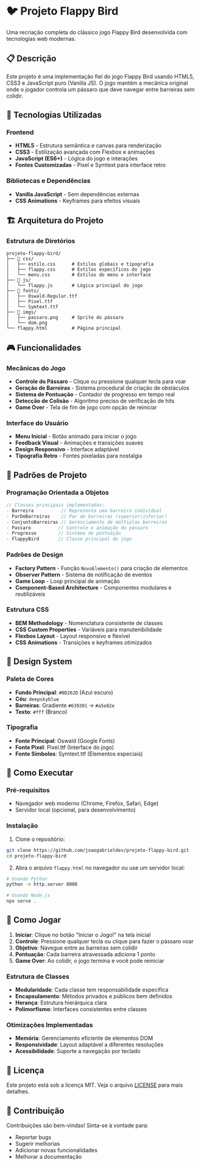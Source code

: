 # 🐦 Projeto Flappy Bird

Uma recriação completa do clássico jogo Flappy Bird desenvolvida com tecnologias web modernas.

## 📋 Descrição

Este projeto é uma implementação fiel do jogo Flappy Bird usando HTML5, CSS3 e JavaScript puro (Vanilla JS). O jogo mantém a mecânica original onde o jogador controla um pássaro que deve navegar entre barreiras sem colidir.

## 🚀 Tecnologias Utilizadas

### Frontend
- **HTML5** - Estrutura semântica e canvas para renderização
- **CSS3** - Estilização avançada com Flexbox e animações
- **JavaScript (ES6+)** - Lógica do jogo e interações
- **Fontes Customizadas** - Pixel e Symtext para interface retro

### Bibliotecas e Dependências
- **Vanilla JavaScript** - Sem dependências externas
- **CSS Animations** - Keyframes para efeitos visuais

## 🏗️ Arquitetura do Projeto

### Estrutura de Diretórios
```
projeto-flappy-bird/
├── 📁 css/
│   ├── estilo.css      # Estilos globais e tipografia
│   ├── flappy.css      # Estilos específicos do jogo
│   └── menu.css        # Estilos do menu e interface
├── 📁 js/
│   └── flappy.js       # Lógica principal do jogo
├── 📁 fonts/
│   ├── Oswald-Regular.ttf
│   ├── Pixel.ttf
│   └── Symtext.ttf
├── 📁 imgs/
│   ├── passaro.png     # Sprite do pássaro
│   └── dom.png
└── flappy.html         # Página principal
```

## 🎮 Funcionalidades

### Mecânicas do Jogo
- **Controle do Pássaro** - Clique ou pressione qualquer tecla para voar
- **Geração de Barreiras** - Sistema procedural de criação de obstáculos
- **Sistema de Pontuação** - Contador de progresso em tempo real
- **Detecção de Colisão** - Algoritmo preciso de verificação de hits
- **Game Over** - Tela de fim de jogo com opção de reiniciar

### Interface do Usuário
- **Menu Inicial** - Botão animado para iniciar o jogo
- **Feedback Visual** - Animações e transições suaves
- **Design Responsivo** - Interface adaptável
- **Tipografia Retro** - Fontes pixeladas para nostalgia

## 🔧 Padrões de Projeto

### Programação Orientada a Objetos
```javascript
// Classes principais implementadas:
- Barreira          // Representa uma barreira individual
- ParDeBarreiras    // Par de barreiras (superior/inferior)
- ConjuntoBarreiras // Gerenciamento de múltiplas barreiras
- Passaro          // Controle e animação do pássaro
- Progresso        // Sistema de pontuação
- FlappyBird       // Classe principal do jogo
```

### Padrões de Design
- **Factory Pattern** - Função `NovoElemento()` para criação de elementos
- **Observer Pattern** - Sistema de notificação de eventos
- **Game Loop** - Loop principal de animação
- **Component-Based Architecture** - Componentes modulares e reutilizáveis

### Estrutura CSS
- **BEM Methodology** - Nomenclatura consistente de classes
- **CSS Custom Properties** - Variáveis para manutenibilidade
- **Flexbox Layout** - Layout responsivo e flexível
- **CSS Animations** - Transições e keyframes otimizados

## 🎨 Design System

### Paleta de Cores
- **Fundo Principal**: `#0D262D` (Azul escuro)
- **Céu**: `deepskyblue`
- **Barreiras**: Gradiente `#639301` → `#a5e82e`
- **Texto**: `#fff` (Branco)

### Tipografia
- **Fonte Principal**: Oswald (Google Fonts)
- **Fonte Pixel**: Pixel.ttf (Interface do jogo)
- **Fonte Símbolos**: Symtext.ttf (Elementos especiais)

## 🚀 Como Executar

### Pré-requisitos
- Navegador web moderno (Chrome, Firefox, Safari, Edge)
- Servidor local (opcional, para desenvolvimento)

### Instalação
1. Clone o repositório:
```bash
git clone https://github.com/joaogabrieldev/projeto-flappy-bird.git
cd projeto-flappy-bird
```
2. Abra o arquivo `flappy.html` no navegador ou use um servidor local:
```bash
# Usando Python
python -m http.server 8000

# Usando Node.js
npx serve .
```

## 🎯 Como Jogar

1. **Iniciar**: Clique no botão "Iniciar o Jogo!" na tela inicial
2. **Controle**: Pressione qualquer tecla ou clique para fazer o pássaro voar
3. **Objetivo**: Navegue entre as barreiras sem colidir
4. **Pontuação**: Cada barreira atravessada adiciona 1 ponto
5. **Game Over**: Ao colidir, o jogo termina e você pode reiniciar

### Estrutura de Classes
- **Modularidade**: Cada classe tem responsabilidade específica
- **Encapsulamento**: Métodos privados e públicos bem definidos
- **Herança**: Estrutura hierárquica clara
- **Polimorfismo**: Interfaces consistentes entre classes

### Otimizações Implementadas

- **Memória**: Gerenciamento eficiente de elementos DOM
- **Responsividade**: Layout adaptável a diferentes resoluções
- **Acessibilidade**: Suporte a navegação por teclado

## 📝 Licença

Este projeto está sob a licença MIT. Veja o arquivo [LICENSE](LICENSE) para mais detalhes.

## 🤝 Contribuição

Contribuições são bem-vindas! Sinta-se à vontade para:
- Reportar bugs
- Sugerir melhorias
- Adicionar novas funcionalidades
- Melhorar a documentação


